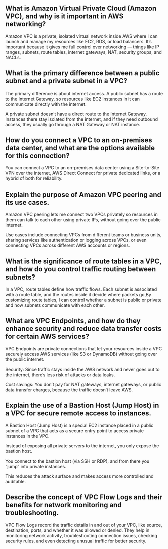 ##  What is Amazon Virtual Private Cloud (Amazon VPC), and why is it important in AWS networking?
Amazon VPC is a private, isolated virtual network inside AWS where I can launch and manage my resources like EC2, RDS, or load balancers. It’s important because it gives me full control over networking — things like IP ranges, subnets, route tables, internet gateways, NAT, security groups, and NACLs.

##  What is the primary difference between a public subnet and a private subnet in a VPC?
The primary difference is about internet access. A public subnet has a route to the Internet Gateway, so resources like EC2 instances in it can communicate directly with the internet.

A private subnet doesn’t have a direct route to the Internet Gateway. Instances there stay isolated from the internet, and if they need outbound access, they usually go through a NAT Gateway or NAT instance.

##  How do you connect a VPC to an on-premises data center, and what are the options available for this connection?
You can connect a VPC to an on-premises data center using a Site-to-Site VPN over the internet, AWS Direct Connect for private dedicated links, or a hybrid of both for reliability.

##  Explain the purpose of Amazon VPC peering and its use cases.
Amazon VPC peering lets me connect two VPCs privately so resources in them can talk to each other using private IPs, without going over the public internet.

Use cases include connecting VPCs from different teams or business units, sharing services like authentication or logging across VPCs, or even connecting VPCs across different AWS accounts or regions.

##  What is the significance of route tables in a VPC, and how do you control traffic routing between subnets?
In a VPC, route tables define how traffic flows. Each subnet is associated with a route table, and the routes inside it decide where packets go,By customizing route tables, I can control whether a subnet is public or private and how subnets communicate with each other.

##  What are VPC Endpoints, and how do they enhance security and reduce data transfer costs for certain AWS services?
VPC Endpoints are private connections that let your resources inside a VPC securely access AWS services (like S3 or DynamoDB) without going over the public internet.

Security: Since traffic stays inside the AWS network and never goes out to the internet, there’s less risk of attacks or data leaks.

Cost savings: You don’t pay for NAT gateways, internet gateways, or public data transfer charges, because the traffic doesn’t leave AWS.

##  Explain the use of a Bastion Host (Jump Host) in a VPC for secure remote access to instances.
A Bastion Host (Jump Host) is a special EC2 instance placed in a public subnet of a VPC that acts as a secure entry point to access private instances in the VPC.

Instead of exposing all private servers to the internet, you only expose the bastion host.

You connect to the bastion host (via SSH or RDP), and from there you “jump” into private instances.

This reduces the attack surface and makes access more controlled and auditable.

##  Describe the concept of VPC Flow Logs and their benefits for network monitoring and troubleshooting.
VPC Flow Logs record the traffic details in and out of your VPC, like source, destination, ports, and whether it was allowed or denied. They help in monitoring network activity, troubleshooting connection issues, checking security rules, and even detecting unusual traffic for better security.
